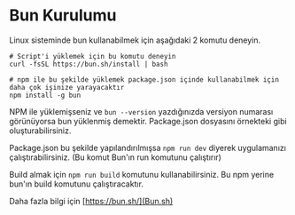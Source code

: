 # Bun Kurulumu

Linux sisteminde bun kullanabilmek için aşağıdaki 2 komutu deneyin.

```
# Script'i yüklemek için bu komutu deneyin
curl -fsSL https://bun.sh/install | bash
```

```
# npm ile bu şekilde yüklemek package.json içinde kullanabilmek için daha çok işinize yarayacaktır
npm install -g bun
```

NPM ile yüklemişseniz ve <code>bun --version</code> yazdığınızda versiyon numarası görünüyorsa bun yüklenmiş demektir. Package.json dosyasını örnekteki gibi oluşturabilirsiniz.

Package.json bu şekilde yapılandırılmışsa <code>npm run dev</code> diyerek uygulamanızı çalıştırabilirsiniz. (Bu komut Bun'ın run komutunu çalıştırır)

Build almak için <code>npm run build</code> komutunu kullanabilirsiniz. Bu npm yerine bun'ın build komutunu çalıştıracaktır.

Daha fazla bilgi için [https://bun.sh/](Bun.sh)
